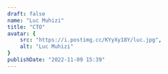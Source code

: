 ```yaml
---
draft: false
name: "Luc Muhizi"
title: "CTO"
avatar: {
    src: "https://i.postimg.cc/KYyXy18Y/luc.jpg",
    alt: "Luc Muhizi"
}
publishDate: "2022-11-09 15:39"
---
```

